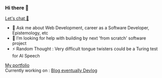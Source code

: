 ### Hi there 👋

[Let's chat 🍵](https://calendly.com/sarangnagpal38/coffee-chat)
- 💬 Ask me about Web Development, career as a Software Developer, Epistemology, etc
- 🤔 I’m looking for help with building by next 'from scratch' software project
- ⚡ Random Thought : Very difficult tongue twisters could be a Turing test for AI Speech 

[ My portfolio ](https://sarang.nitw.in)  
Currently working on : <a href='https://blog.sarang.nitw.in' target='_blank'> Blog eventually Devlog </a>

<!--
**crudybagger/crudybagger** is a ✨ _special_ ✨ repository because its `README.md` (this file) appears on your GitHub profile.

Here are some ideas to get you started:

- 🔭 I’m currently working on ...
- 🌱 I’m currently learning ...
- 👯 I’m looking to collaborate on ...



- 😄 Pronouns: ...

-->
